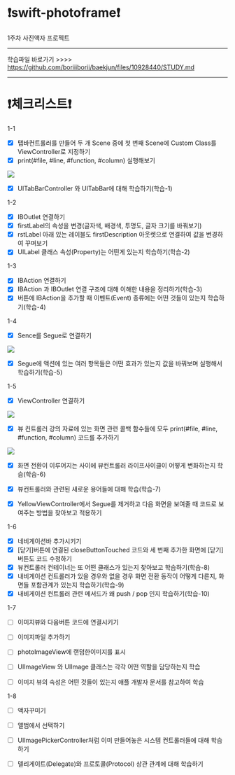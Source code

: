 # ❗️swift-photoframe❗️
1주차 사진액자 프로젝트

 - - -
학습파일 바로가기 >>>> https://github.com/boriiiborii/baekjun/files/10928440/STUDY.md
- - -
# ❗️체크리스트❗️
1-1
- [x] 탭바컨트롤러를 만들어 두 개 Scene 중에 첫 번째 Scene에 Custom Class를 ViewController로 지정하기
- [x] print(#file, #line, #function, #column) 실행해보기
<img src="https://user-images.githubusercontent.com/97685264/223127234-c8aaab85-955d-42f1-9bda-8310c49cbb8e.png">

- [x] UITabBarController 와 UITabBar에 대해 학습하기(학습-1)

1-2
- [x] IBOutlet 연결하기
- [x] firstLabel의 속성을 변경(글자색, 배경색, 투명도, 글자 크기를 바꿔보기)
- [x] rstLabel 아래 있는 레이블도 firstDescription 아웃렛으로 연결하여 값을 변경하여 꾸며보기
- [x] UILabel 클래스 속성(Property)는 어떤게 있는지 학습하기(학습-2)

1-3
- [x] IBAction 연결하기
- [x] IBAction 과 IBOutlet 연결 구조에 대해 이해한 내용을 정리하기(학습-3)
- [x] 버튼에 IBAction을 추가할 때 이벤트(Event) 종류에는 어떤 것들이 있는지 학습하기(학습-4)

1-4
- [x] Sence를 Segue로 연결하기
<img src = "https://user-images.githubusercontent.com/97685264/223899257-28ce9a66-3b1b-45fa-97da-5cf8fbd3be3f.gif">

- [x] Segue에 액션에 있는 여러 항목들은 어떤 효과가 있는지 값을 바꿔보며 실행해서 학습하기(학습-5)

1-5
- [x] ViewController 연결하기
<img src = "https://user-images.githubusercontent.com/97685264/223944398-52290b49-bddb-47fc-b94a-06bd4ef04003.gif">

- [x] 뷰 컨트롤러 강의 자료에 있는 화면 관련 콜백 함수들에 모두 print(#file, #line, #function, #column) 코드를 추가하기
<img src = "https://user-images.githubusercontent.com/97685264/223949569-78a7e832-24d1-4eca-97f5-1f73a62aff38.gif">

- [x] 화면 전환이 이루어지는 사이에 뷰컨트롤러 라이프사이클이 어떻게 변화하는지 학습(학습-6)
- [x] 뷰컨트롤러와 관련된 새로운 용어들에 대해 학습(학습-7)
- [x] YellowViewController에서 Segue를 제거하고 다음 화면을 보여줄 때 코드로 보여주는 방법을 찾아보고 적용하기


1-6
- [x] 네비게이션바 추가시키기
- [x] [닫기]버튼에 연결된 closeButtonTouched 코드와 세 번째 추가한 화면에 [닫기]버튼도 코드 수정하기
- [x] 뷰컨트롤러 컨테이너는 또 어떤 클래스가 있는지 찾아보고 학습하기(학습-8)
- [x] 내비게이션 컨트롤러가 있을 경우와 없을 경우 화면 전환 동작이 어떻게 다른지, 화면들 포함관계가 있는지 학습하기(학습-9)
- [x] 내비게이션 컨트롤러 관련 메서드가 왜 push / pop 인지 학습하기(학습-10)

1-7
- [ ] 이미지뷰와 다음버튼 코드에 연결시키기
- [ ] 이미지파일 추가하기
- [ ] photoImageView에 랜덤한이미지를 표시
- [ ] UIImageView 와 UIImage 클래스는 각각 어떤 역할을 담당하는지 학습
- [ ] 이미지 뷰의 속성은 어떤 것들이 있는지 애플 개발자 문서를 참고하여 학습


1-8
- [ ] 액자꾸미기
- [ ] 앨범에서 선택하기
- [ ] UIImagePickerController처럼 이미 만들어놓은 시스템 컨트롤러들에 대해 학습하기
- [ ] 델리게이트(Delegate)와 프로토콜(Protocol) 상관 관계에 대해 학습하기

